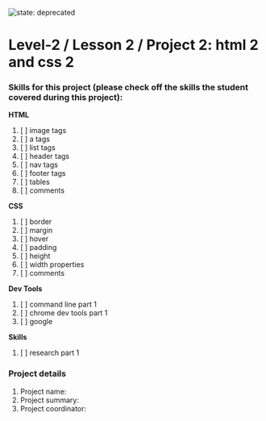 ![state: deprecated](https://img.shields.io/badge/status-deprecated-red.svg)

# Level-2 / Lesson 2 / Project 2: html 2 and css 2

### Skills for this project (please check off the skills the student covered during this project):

**HTML**
 1. [ ] image tags
 2. [ ] a tags
 3. [ ] list tags
 4. [ ] header tags
 5. [ ] nav tags
 6. [ ] footer tags
 7. [ ] tables
 8. [ ] comments

**CSS**
  1. [ ] border
  2. [ ] margin
  3. [ ] hover
  4. [ ] padding
  5. [ ] height
  6. [ ] width properties
  7. [ ] comments

**Dev Tools**
  1. [ ] command line part 1
  2. [ ] chrome dev tools part 1
  3. [ ] google

**Skills**
  1. [ ] research part 1

### Project details
  1. Project name:
  2. Project summary:
  3. Project coordinator:
